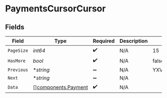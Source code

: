 # PaymentsCursorCursor


## Fields

| Field                                                      | Type                                                       | Required                                                   | Description                                                | Example                                                    |
| ---------------------------------------------------------- | ---------------------------------------------------------- | ---------------------------------------------------------- | ---------------------------------------------------------- | ---------------------------------------------------------- |
| `PageSize`                                                 | *int64*                                                    | :heavy_check_mark:                                         | N/A                                                        | 15                                                         |
| `HasMore`                                                  | *bool*                                                     | :heavy_check_mark:                                         | N/A                                                        | false                                                      |
| `Previous`                                                 | **string*                                                  | :heavy_minus_sign:                                         | N/A                                                        | YXVsdCBhbmQgYSBtYXhpbXVtIG1heF9yZXN1bHRzLol=               |
| `Next`                                                     | **string*                                                  | :heavy_minus_sign:                                         | N/A                                                        |                                                            |
| `Data`                                                     | [][components.Payment](../../models/components/payment.md) | :heavy_check_mark:                                         | N/A                                                        |                                                            |
